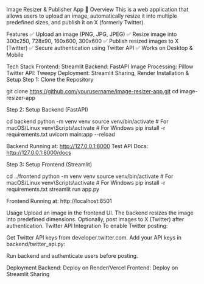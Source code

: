 Image Resizer & Publisher App 📸
Overview
This is a web application that allows users to upload an image, automatically resize it into multiple predefined sizes, and publish it on X (formerly Twitter).

Features
✅ Upload an image (PNG, JPG, JPEG)
✅ Resize image into 300x250, 728x90, 160x600, 300x600
✅ Publish resized images to X (Twitter)
✅ Secure authentication using Twitter API
✅ Works on Desktop & Mobile

Tech Stack
Frontend: Streamlit
Backend: FastAPI
Image Processing: Pillow
Twitter API: Tweepy
Deployment: Streamlit Sharing, Render
Installation & Setup
Step 1: Clone the Repository

git clone https://github.com/yourusername/image-resizer-app.git
cd image-resizer-app

Step 2: Setup Backend (FastAPI)

cd backend
python -m venv venv
source venv/bin/activate  # For macOS/Linux
venv\Scripts\activate     # For Windows
pip install -r requirements.txt
uvicorn main:app --reload

Backend Running at: http://127.0.0.1:8000
Test API Docs: http://127.0.0.1:8000/docs


Step 3: Setup Frontend (Streamlit)


cd ../frontend
python -m venv venv
source venv/bin/activate  # For macOS/Linux
venv\Scripts\activate     # For Windows
pip install -r requirements.txt
streamlit run app.py


Frontend Running at: http://localhost:8501

Usage
Upload an image in the frontend UI.
The backend resizes the image into predefined dimensions.
Optionally, post images to X (Twitter) after authentication.
Twitter API Integration
To enable Twitter posting:

Get Twitter API keys from developer.twitter.com.
Add your API keys in backend/twitter_api.py:

Run backend and authenticate users before posting.

Deployment
Backend: Deploy on Render/Vercel
Frontend: Deploy on Streamlit Sharing
